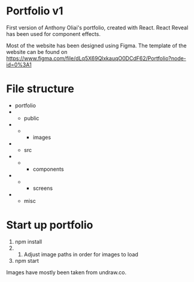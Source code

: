 # Portfolio v1

First version of Anthony Oliai's portfolio, created with React. React Reveal has been used for component effects.

Most of the website has been designed using Figma. 
The template of the website can be found on https://www.figma.com/file/dLq5X69QlxkauqO0DCdF62/Portfolio?node-id=0%3A1

# File structure

* portfolio
* * public
* * * images
* * src
* * * components
* * * screens
* * misc

# Start up portfolio

1. npm install
2. 1. Adjust image paths in order for images to load
3. npm start

Images have mostly been taken from undraw.co. 
